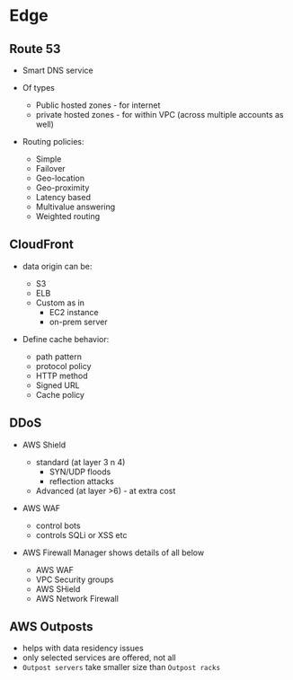 # Edge



## Route 53

* Smart DNS service
* Of types
    * Public hosted zones - for internet
    * private hosted zones - for within VPC (across multiple accounts as well)

* Routing policies:
    * Simple
    * Failover
    * Geo-location
    * Geo-proximity
    * Latency based
    * Multivalue answering
    * Weighted routing


## CloudFront

* data origin can be:
    * S3
    * ELB
    * Custom as in
        * EC2 instance
        * on-prem server

* Define cache behavior:
    * path pattern
    * protocol policy
    * HTTP method
    * Signed URL
    * Cache policy





## DDoS

* AWS Shield
    * standard (at layer 3 n 4)
        * SYN/UDP floods 
        * reflection attacks
    * Advanced (at layer >6) - at extra cost

* AWS WAF
    * control bots
    * controls SQLi or XSS etc


* AWS Firewall Manager shows details of all below
    * AWS WAF
    * VPC Security groups
    * AWS SHield
    * AWS Network Firewall


## AWS Outposts

* helps with data residency issues
* only selected services are offered, not all
* `Outpost servers` take smaller size than `Outpost racks`
